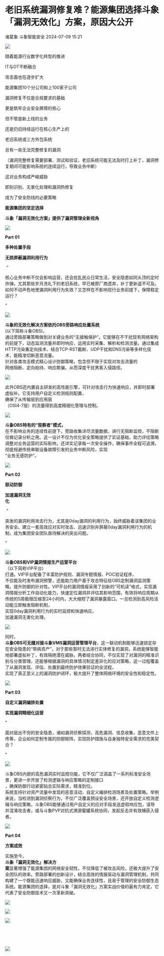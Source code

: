 #  老旧系统漏洞修复难？能源集团选择斗象「漏洞无效化」方案，原因大公开   
诸葛象  斗象智能安全   2024-07-09 15:21  
  
![](https://mmbiz.qpic.cn/sz_mmbiz_gif/hrWzJ3hmo1Ylz7E12HXp8qzH2zBBaxArtUdHwKgFh4EzOicTO7qopJP58JZyeAwNAtbiafqbCOXnm2dQblicMxkQA/640?wx_fmt=gif&from=appmsg "")  
  
  
随着能源行业数字化转型的推进  
  
IT与OT不断融合  
  
攻击面也在逐步扩大  
  
  
能源集团10个分公司和上100家子公司  
  
  
漏洞修复不仅是合规要求的基础  
  
更是筑牢企业安全屏障的核心  
  
但不管是新上线的业务  
  
还是仍旧持续运行在核心生产上的  
  
老旧系统或三方外包系统  
  
总有一些无法完整修复的漏洞  
  
（漏洞完整修复需要部署、测试和验证，老旧系统可能无法及时打上补丁，漏洞修复期间可能影响系统的连续运行，导致业务中断）  
  
这对业务构成严峻威胁  
  
即刻识别、无害化处理和漏洞热修复  
  
成为了安全防线的必要策略  
  
**能源集团的坚定选择**  
  
**斗象「漏洞无效化方案」提供了漏洞管理全新视角**  
  
![](https://mmbiz.qpic.cn/mmbiz_svg/ylRhrSjQb8gdPgvCOGc71P4qLVdT84ZLAlU1sg5MzWefsaibdUZ0IocGicdgwGC2bfY96TYDK2oaUuoUlqyf26l5HVt0ZSr7ice/640?wx_fmt=svg&from=appmsg "")  
  
  
**Part 01**  
  
**多种处置手段**  
  
**无损屏蔽漏洞利用行为**  
  
  
  
 “  
  
核心业务中断不仅会影响运营，还会扰乱民众日常生活，安全隐患如同头顶的定时炸弹。尤其那些岁月洗礼下的老旧系统，早已被原厂商遗弃，补丁更新遥不可及。如何不动声色地使漏洞利用行为失效？又怎样在不影响现行业务前提下，保障稳定运行？  
  
”    
  
![](https://mmbiz.qpic.cn/sz_mmbiz_png/hrWzJ3hmo1Ylz7E12HXp8qzH2zBBaxArHbaLs5f7SvWt5Vov8q2UEGbkxPdbcA5zCUWulOVWwK497RzVS4PXJw/640?wx_fmt=png&from=appmsg "")  
  
**斗象的无效化解决方案依托OBS旁路响应处置系统**  
(以下简称斗象OBS)，  
通过旁路部署策略做到对关键业务的“无接触保护”。它能够在不干扰现有网络架构的前提下，动态监测流量并即时响应，运用实时采集、解析和检测流量。通过集成HTTP污染重定向技术、结合TCP-RST截断、UDP干扰和DNS污染等多样化技术，能精准切断恶意流量。  
针对各类攻击模式精心设计防御策略，包含但不限于实现对攻击流量的  
网络阻断、定向劫持、响应欺骗，从而深度干扰黑客入侵路径。  
  
  
![](https://mmbiz.qpic.cn/sz_mmbiz_png/hrWzJ3hmo1Ylz7E12HXp8qzH2zBBaxArHbaLs5f7SvWt5Vov8q2UEGbkxPdbcA5zCUWulOVWwK497RzVS4PXJw/640?wx_fmt=png&from=appmsg "")  
  
此外OBS还内置自主研发的高性能引擎，可针对攻击行为快速响应，并即时部署虚拟补。它支持用户自定义检测规则配置，  
确保了从传输层到应用层  
（OSI4-7层）的流量得到高度精细化管理与控制。  
  
![](https://mmbiz.qpic.cn/sz_mmbiz_png/hrWzJ3hmo1Ylz7E12HXp8qzH2zBBaxArHbaLs5f7SvWt5Vov8q2UEGbkxPdbcA5zCUWulOVWwK497RzVS4PXJw/640?wx_fmt=png&from=appmsg "")  
  
**斗象OBS特有的“观察者”模式，**  
在不影响业务的连续性前提下，旁路收集详尽流量数据，进行无阻断监控，不阻断仅做记录分析之用。这一设计不仅为优化安全策略提供了实证基础，助力评估策略调整对业务运营的实际影响，还详实记录每一次安全操作，确保事件全程可追溯，  
彻底规避传统串联设备故障引发的业务中断风险，实现  
“业务无感防护”。  
  
![](https://mmbiz.qpic.cn/sz_mmbiz_png/hrWzJ3hmo1Ylz7E12HXp8qzH2zBBaxArPNU8mD2nickpZS8Dc1icAQQAPNVaCsKcC6rqGDiaGjcEEnmnqRiaXyWHcQ/640?wx_fmt=png&from=appmsg "")  
  
**Part 02**  
  
**联动防御**  
  
**加速漏洞无效**  
**化**  
  
  
  
 “  
  
突发的漏洞利用攻击行为，尤其是0day漏洞的利用行为，始终威胁着该集团的业务安全。建立一套高效应对实时攻击、迅速识别并屏蔽0day漏洞利用行为的机制，成为集团安全团队亟待解决的突出问题。  
  
”    
  
  
![](https://mmbiz.qpic.cn/sz_mmbiz_png/hrWzJ3hmo1Ylz7E12HXp8qzH2zBBaxArHbaLs5f7SvWt5Vov8q2UEGbkxPdbcA5zCUWulOVWwK497RzVS4PXJw/640?wx_fmt=png&from=appmsg "")  
  
**斗象OBS和VIP漏洞情报生产运营平台**  
（以下简称VIP平台）  
打通。VIP平台配备了丰富防护规则、漏洞专题情报、POC验证程序，  
不仅能及时发布漏洞预警，还能助力用户基于攻击特征给OBS定制漏洞监测策略，提升防御的针对性。VIP平台的漏洞情报采用了创新的“可机读”格式，实现漏洞情报分析工作自动化能力，快速定位漏洞并评估其影响范围，有效将响应周期从传统的5周极限压缩至24小时内，大大缩短了漏洞暴露窗口。一旦检测到高风险活动能立即触发阻断机制，  
实现0day漏洞利用行为的实时监控和快速响应，  
加速漏洞无害化处理。  
  
  
![](https://mmbiz.qpic.cn/sz_mmbiz_png/hrWzJ3hmo1Ylz7E12HXp8qzH2zBBaxArHbaLs5f7SvWt5Vov8q2UEGbkxPdbcA5zCUWulOVWwK497RzVS4PXJw/640?wx_fmt=png&from=appmsg "")  
  
同时，  
**斗象OBS可无缝对接斗象VMS漏洞运营管理平台**，这一联动机制能够迅速锁定存在安全隐患的“带病资产”，对于那些暂时无法进行实体修复的漏洞，系统能够智能地部署虚拟补丁，有效隔绝潜在威胁。两者结合协同，不仅实现了对漏洞的精准识别与分类管理，还能够根据漏洞的具体情况制定差异化的应对策略，这一过程覆盖了从漏洞发现、评估、处置到最终防护效果验证的全流程，  
实现了真正意义上的漏洞防护闭环，极大提升了整体网络环境的安全性和稳定性。  
  
![](https://mmbiz.qpic.cn/sz_mmbiz_png/hrWzJ3hmo1Ylz7E12HXp8qzH2zBBaxArvPrEGNMdPNOSGtXlJhh4qAsro4oMFkQ9cQqfj4DmBqN9fsFkZXgCiaQ/640?wx_fmt=png&from=appmsg "")  
  
**Part 03**  
  
**自定义漏洞编排处置**  
  
**实现漏洞精细化运营**  
  
  
  
“  
  
面对层出不穷的安全隐患，诸如漏洞侦察探测，高危漏洞、信息收集，恶意文件上传等，企业如何定制专属的防御矩阵，实现防护措施与自身独特安全需求的完美契合？  
  
”    
  
  
![](https://mmbiz.qpic.cn/sz_mmbiz_png/hrWzJ3hmo1Ylz7E12HXp8qzH2zBBaxArHbaLs5f7SvWt5Vov8q2UEGbkxPdbcA5zCUWulOVWwK497RzVS4PXJw/640?wx_fmt=png&from=appmsg "")  
  
斗象OBS内嵌的高危漏洞实时监控功能，它不仅广泛涵盖了一系列标准安全场景，更进一步开放了检测逻辑与响应策略的定制接口  
，确保防御行动紧密贴合实际需求，精准到位。  
系统支持针对资产流量中发现的恶意活动，自定义编排检测场景及处置策略。举例来说，当检测到漏洞侦察行为，不仅广泛覆盖预设安全场景，还开放自定义检测逻辑与响应策略，斗象OBS能够通过用户自定义的应对手段发送虚假响应包，误导并混淆攻击者，或与斗象PVP对抗式溯源蜜罐系统协同，发起反击并有效捕获入侵者。  
  
![](https://mmbiz.qpic.cn/sz_mmbiz_png/hrWzJ3hmo1Ylz7E12HXp8qzH2zBBaxArQPkicw3bD58opoPJLoCJcq6QAC26nwlLaGHlhy62jYr3mVuXKwpbYIQ/640?wx_fmt=png&from=appmsg "")  
  
**Part 04**  
  
**方案成效**  
  
  
  
实施至今，  
**斗象「漏洞无效化」解决方**  
**案**显著增强了能源集团的网络安全韧性，不仅降低了被攻击风险，还极大提升了安全团队的效率。旁路部署的创新设计，结合高效的情报驱动与漏洞管理机制，共同构建了一个既能迅速响应威胁，又能确保业务连续性，且易于管理的安全防御生态系统。能源集团的选择，是对斗象「漏洞无效化」方案实战价值的最有力肯定，它代表了安全防御技术又一次革新突破。  
  
  
  
  
  
![](https://mmbiz.qpic.cn/sz_mmbiz_png/hrWzJ3hmo1Ylz7E12HXp8qzH2zBBaxArZubhGp7RsUxq0b37dkZLRkibplo52mgURwLFFicMacobVLy0U1tzZiaVA/640?wx_fmt=png&from=appmsg "")  
  
![](https://mmbiz.qpic.cn/sz_mmbiz_png/hrWzJ3hmo1Ylz7E12HXp8qzH2zBBaxArMGfmyxTQzVHhTuticxdQSYSqWTErSOdh0YDNXgLxJxwNoOmoicLEHQQA/640?wx_fmt=png&from=appmsg "")  
  
  
![](https://mmbiz.qpic.cn/sz_mmbiz_gif/hrWzJ3hmo1Ylz7E12HXp8qzH2zBBaxAricWV2F8RmRlGxK0KliaYnnrEOJh0EyNKkZn9OkzfxQQuQn0iawbWmjbkA/640?wx_fmt=gif&from=appmsg "")  
  
[](http://mp.weixin.qq.com/s?__biz=MzU0MDI1MjUxMg==&mid=2247516860&idx=2&sn=f197c0cdf3d176d2ab041bcd6d65d805&chksm=fb3ec2b3cc494ba5ac0953025d3eeb1d8ebc1bcb27f3cc64279d56ea59d19705fdef1ca5120b&scene=21#wechat_redirect)  
  
‍[](http://mp.weixin.qq.com/s?__biz=MzU0MDI1MjUxMg==&mid=2247521132&idx=1&sn=ac689108f48021940c7c125b7f76d952&chksm=fb3ed363cc495a751da54330b48df5736a74f09663cf7e5164b3a438b17833312d3c42017003&scene=21#wechat_redirect)  
  
‍  
  
[](http://mp.weixin.qq.com/s?__biz=MzU0MDI1MjUxMg==&mid=2247522049&idx=1&sn=500c00b7ac3b078d070bab4229119a58&chksm=fb3ed70ecc495e180965b18edda9cd044e81d0dc608b7df78ba8755bd250a004b6100de0d93d&scene=21#wechat_redirect)  
  
![](https://mmbiz.qpic.cn/mmbiz_gif/IzoUxlR3uC3VT5T84OIlPJSPEtehpb7k1LNWlE9NP18iaO9ZFv3JgFMEk5KictJl6DqsHB5w6HYdOqAMOVFNeTUg/640?wx_fmt=gif "")  
  
  
